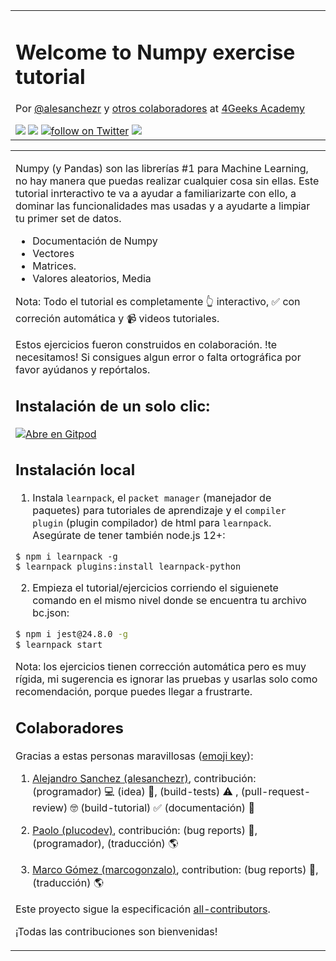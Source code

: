 <table>
  <tr>
    <td>
    <h1> Welcome to Numpy exercise tutorial</h1>
      <p>Por <a href="https://twitter.com/alesanchezr">@alesanchezr</a> y <a href="https://github.com/4GeeksAcademy/python-functions-programming-exercises/graphs/contributors">otros colaboradores</a> at <a href="http://4geeksacademy.co/">4Geeks Academy</a></p>
      <img src="https://img.shields.io/github/last-commit/4geeksacademy/python-functions-programming-exercises" />
      <a href="https://breatheco.de"><img src="https://img.shields.io/badge/certified-BreatheCode-blue" /></a>
      <a href="https://twitter.com/alesanchezr"><img src="https://img.shields.io/twitter/follow/alesanchezr?style=social&logo=twitter" alt="follow on Twitter"></a>
      <a href="https://gitpod.io#https://github.com/4GeeksAcademy/python-functions-programming-exercises.git"><img src="https://img.shields.io/badge/Gitpod-ready--to--code-blue?logo=gitpod" /></a>
    </td>
  </tr>
</table>
<table>
  <tr>
    <td>  
      <p>
<!-- endhide -->

Numpy (y Pandas) son las librerías #1 para Machine Learning, no hay manera que puedas realizar cualquier cosa sin ellas.
Este tutorial inrteractivo te va a ayudar a familiarizarte con ello, a dominar las funcionalidades mas usadas y a ayudarte a limpiar tu primer set de datos. 

- Documentación de Numpy
- Vectores
- Matrices.
- Valores aleatorios, Media

Nota: Todo el tutorial es completamente 👆 interactivo, ✅ con correción automática y 📹 videos tutoriales.

Estos ejercicios fueron construidos en colaboración. !te necesitamos! Si consigues algun error o falta ortográfica por favor ayúdanos y repórtalos.

<!-- hide -->
## Instalación de un solo clic:

[![Abre en Gitpod](https://gitpod.io/button/open-in-gitpod.svg)](https://gitpod.io#https://github.com/breatheco-de/numpy-tutorial-exercises)

## Instalación local

1. Instala `learnpack`, el `packet manager` (manejador de paquetes) para tutoriales de aprendizaje y el `compiler plugin` (plugin compilador) de html para `learnpack`. Asegúrate de tener también node.js 12+: 

```
$ npm i learnpack -g
$ learnpack plugins:install learnpack-python
```
2. Empieza el tutorial/ejercicios corriendo el siguienete comando en el mismo nivel donde se encuentra tu archivo bc.json:

```sh
$ npm i jest@24.8.0 -g
$ learnpack start
```
Nota: los ejercicios tienen corrección automática pero es muy rígida, mi sugerencia es ignorar las pruebas y usarlas solo como recomendación, porque puedes llegar a frustrarte.

<!-- endhide -->

## Colaboradores
 
Gracias a estas personas maravillosas ([emoji key](https://github.com/kentcdodds/all-contributors#emoji-key)):

1. [Alejandro Sanchez (alesanchezr)](https://github.com/alesanchezr), contribución: (programador) 💻 (idea) 🤔, (build-tests) ⚠️ , (pull-request-review) 🤓 (build-tutorial) ✅ (documentación) 📖

2. [Paolo (plucodev)](https://github.com/plucodev), contribución: (bug reports) 🐛, (programador), (traducción) 🌎

3. [Marco Gómez (marcogonzalo)](https://github.com/marcogonzalo), contribution: (bug reports) 🐛, (traducción) 🌎

Este proyecto sigue la especificación [all-contributors](https://github.com/kentcdodds/all-contributors).

 ¡Todas las contribuciones son bienvenidas!